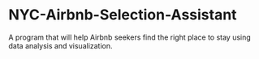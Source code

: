 # NYC-Airbnb-Selection-Assistant
A program that will help Airbnb seekers find the right place to stay using data analysis and visualization.
